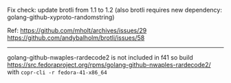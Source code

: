 Fix check:
update brotli from 1.1 to 1.2 (also brotli requires new dependency:   golang-github-xyproto-randomstring)

Ref:
https://github.com/mholt/archives/issues/29
https://github.com/andybalholm/brotli/issues/58


--------------------

golang-github-nwaples-rardecode2 is not included in f41
so build https://src.fedoraproject.org/rpms/golang-github-nwaples-rardecode2/ with `copr-cli -r fedora-41-x86_64`
